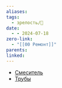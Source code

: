 ```yaml
---
aliases: 
tags:
  - зрелость/🌱
date:
  - - 2024-07-18
zero-link:
  - "[[00 Ремонт]]"
parents: 
linked:
---
```

- [Смеситель](_inbox/Смеситель.md)
- [Трубы](_inbox/Трубы.md)